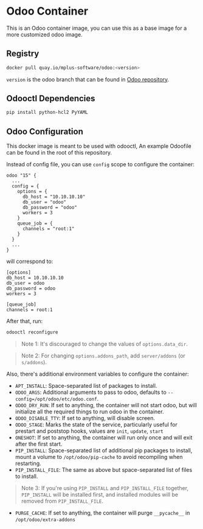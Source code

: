 # Odoo Container
This is an Odoo container image, you can use this as a base image for a more customized odoo image.

## Registry
```sh
docker pull quay.io/mplus-software/odoo:<version>
```
`version` is the odoo branch that can be found in [Odoo repository](https://github.com/odoo/odoo).

## Odooctl Dependencies
```sh
pip install python-hcl2 PyYAML
```

## Odoo Configuration
This docker image is meant to be used with odooctl, An example Odoofile can be found in the root of this repository.

Instead of config file, you can use `config` scope to configure the container:
```hcl
odoo "15" {
  ...
  config = {
    options = {
      db_host = "10.10.10.10"
      db_user = "odoo"
      db_password = "odoo"
      workers = 3
    }
    queue_job = {
      channels = "root:1"
    }
  }
  ...
}
```
will correspond to:
```
[options]
db_host = 10.10.10.10
db_user = odoo
db_password = odoo
workers = 3

[queue_job]
channels = root:1
```

After that, run:

```sh
odooctl reconfigure
```

> Note 1: It's discouraged to change the values of `options.data_dir`.

> Note 2: For changing `options.addons_path`, add `server/addons` (or `s/addons`).

Also, there's additional environment variables to configure the container:
- `APT_INSTALL`: Space-separated list of packages to install.
- `ODOO_ARGS`: Additional arguments to pass to odoo, defaults to `--config=/opt/odoo/etc/odoo.conf`.
- `ODOO_DRY_RUN`: If set to anything, the container will not start odoo, but will initialize all the required things to run odoo in the container.
- `ODOO_DISABLE_TTY`: If set to anything, will disable screen.
- `ODOO_STAGE`: Marks the state of the service, particularly useful for prestart and poststop hooks, values are `init`, `update`, `start`
- `ONESHOT`: If set to anything, the container will run only once and will exit after the first start.
- `PIP_INSTALL`: Space-separated list of additional pip packages to install, mount a volume to `/opt/odoo/pip-cache` to avoid recompiling when restarting.
- `PIP_INSTALL_FILE`: The same as above but space-separated list of files to install.
> Note 3: If you're using `PIP_INSTALL` and `PIP_INSTALL_FILE` together, `PIP_INSTALL` will be installed first, and installed modules will be removed from `PIP_INSTALL_FILE`.
- `PURGE_CACHE`: If set to anything, the container will purge `__pycache__` in `/opt/odoo/extra-addons`
